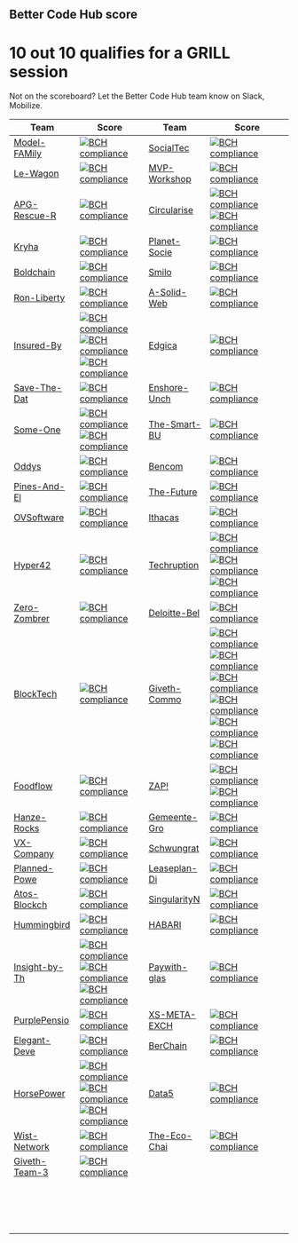 
## Better Code Hub score


# 10 out 10 qualifies for a GRILL session

Not on the scoreboard? Let the Better Code Hub team know on Slack, Mobilize.


| Team  | Score   | Team  | Score  |
|---|---|---|---|
| [Model-FAMily](https://github.com/odysseyhack/model-family)  | [![BCH compliance](https://bettercodehub.com/edge/badge/odysseyhack/model-family?branch=master&token=a77f363aa30093f2f8886bb2533f1bf580b950ea)](https://bettercodehub.com/)  | [SocialTec](https://github.com/odysseyhack/socialtec)  |  [![BCH compliance](https://bettercodehub.com/edge/badge/odysseyhack/socialtec?branch=master&token=514eec658dfd1d81bb3fb9f4433957e78fb398db)](https://bettercodehub.com/)  |
| [Le-Wagon](https://github.com/odysseyhack/le-wagon) | [![BCH compliance](https://bettercodehub.com/edge/badge/odysseyhack/le-wagon?branch=master&token=5aefc783eae308dd3ded740caee4bc6d245df40b)](https://bettercodehub.com/)  | [MVP-Workshop](https://github.com/odysseyhack/mvp-workshop) | [![BCH compliance](https://bettercodehub.com/edge/badge/odysseyhack/mvp-workshop?branch=master&token=18add5aa86746c53e660857d00175d9dd7fbeed5)](https://bettercodehub.com/)  |
| [APG-Rescue-R](https://github.com/odysseyhack/apg-rescue-rangers) | [![BCH compliance](https://bettercodehub.com/edge/badge/odysseyhack/apg-rescue-rangers?branch=master&token=79de89d34552faffb9f5b0c2fa4420d9e76d85c8)](https://bettercodehub.com/)  | [Circularise](https://github.com/odysseyhack/circularise)  |  [![BCH compliance](https://bettercodehub.com/edge/badge/odysseyhack/circularise?branch=master&token=75802c74c6d7d22a794eeee346fd4032815d33d2)](https://bettercodehub.com/) [![BCH compliance](https://bettercodehub.com/edge/badge/odysseyhack/circularise-dashboard?branch=master&token=a17aeeea68a427f63136cd3c7144af9b88bfd8a8)](https://bettercodehub.com/)| 
| [Kryha](https://github.com/odysseyhack/kryha)  | [![BCH compliance](https://bettercodehub.com/edge/badge/odysseyhack/kryha?branch=master&token=1cee981850fb03b095cba418c3ff3c55ac7a35fd)](https://bettercodehub.com/)  | [Planet-Socie](https://github.com/odysseyhack/planet-society)  | [![BCH compliance](https://bettercodehub.com/edge/badge/odysseyhack/planet-society?branch=master&token=889ad2fb3af539130e7bbb7c51d82b4e4774373a)](https://bettercodehub.com/)  |
| [Boldchain](https://github.com/odysseyhack/boldchain)  | [![BCH compliance](https://bettercodehub.com/edge/badge/odysseyhack/boldchain?branch=master&token=9331611c04403356ed42406f84d8d5e5d7d67500)](https://bettercodehub.com/)  | [Smilo](https://github.com/odysseyhack/smilo)  | [![BCH compliance](https://bettercodehub.com/edge/badge/odysseyhack/smilo?branch=develop)](https://bettercodehub.com/)  |
| [Ron-Liberty](https://github.com/odysseyhack/ron-liberty-and-the-pillaristas)  | [![BCH compliance](https://bettercodehub.com/edge/badge/odysseyhack/ron-liberty-and-the-pillaristas?branch=develop&token=69a29bbebd5d668dcad6ba4b9bc14197f21bf3ef)](https://bettercodehub.com/)  | [A-Solid-Web](https://github.com/odysseyhack/a-solid-web)  |  [![BCH compliance](https://bettercodehub.com/edge/badge/odysseyhack/a-solid-web?branch=master&token=81fb0c64398ace0823100b22567948f6f37b46f2)](https://bettercodehub.com/) |
| [Insured-By](https://github.com/odysseyhack/insured-by-theledger-be)  |  [![BCH compliance](https://bettercodehub.com/edge/badge/odysseyhack/insured-by-theledger-be?branch=master&token=8ad6c4d64e4252799c59ce139049731c527c53fb)](https://bettercodehub.com/) [![BCH compliance](https://bettercodehub.com/edge/badge/odysseyhack/insured-by-theledger-fe?branch=master&token=b79fddbc43e634508df5ba449bce175c0b9ac453)](https://bettercodehub.com/)[![BCH compliance](https://bettercodehub.com/edge/badge/odysseyhack/insured-by-theledger-network?branch=master&token=a04d698265100e979c85aa4eae2166ae2241fc2b)](https://bettercodehub.com/) | [Edgica](https://github.com/odysseyhack/edgica)  | [![BCH compliance](https://bettercodehub.com/edge/badge/odysseyhack/edgica?branch=master&token=b43e2357e1913abd05d20dcb3d8ed2f49ec8ff4a)](https://bettercodehub.com/)  |
| [Save-The-Dat](https://github.com/odysseyhack/save-the-data)  | [![BCH compliance](https://bettercodehub.com/edge/badge/odysseyhack/save-the-data?branch=master&token=ac802395b2caf097d106ad9a0c00ecc455fc4a36)](https://bettercodehub.com/)  | [Enshore-Unch](https://github.com/odysseyhack/enshore_unchained)  |  [![BCH compliance](https://bettercodehub.com/edge/badge/odysseyhack/enshore_unchained?branch=master&token=9eec034c4e19655259a88382a988b6e8daba0e27)](https://bettercodehub.com/) |
| [Some-One](https://github.com/odysseyhack/some-one-backend)  | [![BCH compliance](https://bettercodehub.com/edge/badge/odysseyhack/some-one-backend?branch=master&token=5f3452ee87e348095de62548cdc7dc3197819eef)](https://bettercodehub.com/) [![BCH compliance](https://bettercodehub.com/edge/badge/odysseyhack/some-one-frontend?branch=master&token=570b3c7f40cb2cc5665deac7de75d04f87aa2033)](https://bettercodehub.com/) | [The-Smart-BU](https://github.com/odysseyhack/the-smart-buidlings)  | [![BCH compliance](https://bettercodehub.com/edge/badge/odysseyhack/the-smart-buidlings?branch=master&token=e18391e84875396654f7633ed262bc9f822b15f2)](https://bettercodehub.com/)  |
| [Oddys](https://github.com/odysseyhack/oddys)  | [![BCH compliance](https://bettercodehub.com/edge/badge/odysseyhack/oddys?branch=master&token=cefd1da75a3f33befe24c392df6237edc4492180)](https://bettercodehub.com/)  | [Bencom](https://github.com/odysseyhack/bencom)  | [![BCH compliance](https://bettercodehub.com/edge/badge/odysseyhack/bencom?branch=master&token=16165e45b7ac6eba72f54481f11edd7930f72083)](https://bettercodehub.com/)  |
| [Pines-And-El](https://github.com/odysseyhack/pines-and-electronics)  | [![BCH compliance](https://bettercodehub.com/edge/badge/odysseyhack/pines-and-electronics?branch=master&token=e919c0b6d18efd1833762ac70b6d6aded0c16f57)](https://bettercodehub.com/)  |  [The-Future](https://github.com/odysseyhack/future-firefighters-app)  | [![BCH compliance](https://bettercodehub.com/edge/badge/odysseyhack/future-firefighters-app?branch=master&token=18417a8a732d8b50323036839a6def7d303938e7)](https://bettercodehub.com/)  |
| [OVSoftware](https://github.com/odysseyhack/ovsoftware) | [![BCH compliance](https://bettercodehub.com/edge/badge/odysseyhack/ovsoftware?branch=master&token=6fdea1a370e60cf9215c6f0c5b2069be3a0906ef)](https://bettercodehub.com/)  | [Ithacas](https://github.com/odysseyhack/ithacas-face-recognition-service)  | [![BCH compliance](https://bettercodehub.com/edge/badge/odysseyhack/ithacas-face-recognition-service?branch=master&token=7b86f81aafe9d35f7fa45a65d08e7fea075229a4)](https://bettercodehub.com/)  |
|  [Hyper42](https://github.com/odysseyhack/hyper42) | [![BCH compliance](https://bettercodehub.com/edge/badge/EBPI/Hyper42-Hackathon2019?branch=master)](https://bettercodehub.com/) |  [Techruption](https://github.com/odysseyhack/techruption-multi-party-all-night-brainstorming-repo) |  [![BCH compliance](https://bettercodehub.com/edge/badge/odysseyhack/techruption-multi-party-all-night-brainstorming-repo?branch=master&token=ab99412ad2b83e540b39b36b0d3131b49f4143f1)](https://bettercodehub.com/) [![BCH compliance](https://bettercodehub.com/edge/badge/odysseyhack/mpan-compute-initiator?branch=master&token=49674a3aaffa4b409598933b261ca5332ebef4f1)](https://bettercodehub.com/) [![BCH compliance](https://bettercodehub.com/edge/badge/odysseyhack/techruption-multi-party-all-night?branch=master&token=be035a58782c091159e21039e65e79d21da7a02a)](https://bettercodehub.com/)|
|  [Zero-Zombrer](https://github.com/odysseyhack/zero-zombrero) |  [![BCH compliance](https://bettercodehub.com/edge/badge/odysseyhack/zero-zombrero?branch=master&token=9cf7581a234767aefa1f674641742f7bab0af579)](https://bettercodehub.com/) | [Deloitte-Bel](https://github.com/odysseyhack/deloitte-belgium)  |  [![BCH compliance](https://bettercodehub.com/edge/badge/odysseyhack/deloitte-belgium?branch=master&token=8ea0e487a777f63ff2766f92714c20667bd5f92b)](https://bettercodehub.com/) |
| [BlockTech](https://github.com/odysseyhack/blocktech)  | [![BCH compliance](https://bettercodehub.com/edge/badge/odysseyhack/blocktech?branch=master&token=a6be588955eb62ffece2f739bedf9d831408d705)](https://bettercodehub.com/)  | [Giveth-Commo](https://github.com/odysseyhack/giveth-commons-abc-lib)  |  [![BCH compliance](https://bettercodehub.com/edge/badge/odysseyhack/giveth-commons-abc-lib?branch=master)](https://bettercodehub.com/) [![BCH compliance](https://bettercodehub.com/edge/badge/odysseyhack/giveth-commons-stack?branch=master)](https://bettercodehub.com/)[![BCH compliance](https://bettercodehub.com/edge/badge/odysseyhack/giveth-commons-abc-contracts?branch=master)](https://bettercodehub.com/)[![BCH compliance](https://bettercodehub.com/edge/badge/odysseyhack/giveth-commons-abc-app?branch=master)](https://bettercodehub.com/)[![BCH compliance](https://bettercodehub.com/edge/badge/odysseyhack/giveth-commons-components?branch=master)](https://bettercodehub.com/)[![BCH compliance](https://bettercodehub.com/edge/badge/odysseyhack/giveth-commons-mv-app?branch=master)](https://bettercodehub.com/)|
| [Foodflow](https://github.com/odysseyhack/foodflow)  |  [![BCH compliance](https://bettercodehub.com/edge/badge/odysseyhack/foodflow?branch=master&token=b236d86339f2b9bec4ecb3ebc37d9fa969094988)](https://bettercodehub.com/) | [ZAP!](https://github.com/odysseyhack/Zap-UI)  | [![BCH compliance](https://bettercodehub.com/edge/badge/odysseyhack/Zap-UI?branch=master&token=7fae75735c82de8e1b8ace4cd3b2dcfbc42aceb2)](https://bettercodehub.com/) [![BCH compliance](https://bettercodehub.com/edge/badge/odysseyhack/zap?branch=master&token=9e73cf53392e31204f47283b3b089962256df79c)](https://bettercodehub.com/) |
| [Hanze-Rocks](https://github.com/odysseyhack/hanze-rocks)  |  [![BCH compliance](https://bettercodehub.com/edge/badge/odysseyhack/hanze-rocks?branch=master&token=21e49684d42f8ef77c3da6a02ef5474915ffcd6d)](https://bettercodehub.com/) | [Gemeente-Gro](https://github.com/odysseyhack/gemeente-groningen)  | [![BCH compliance](https://bettercodehub.com/edge/badge/odysseyhack/gemeente-groningen?branch=master&token=88e39e51f6ea97e4184931d6e978d58be2576884)](https://bettercodehub.com/)  |
| [VX-Company](https://github.com/odysseyhack/vx-company)  |  [![BCH compliance](https://bettercodehub.com/edge/badge/odysseyhack/vx-company?branch=master&token=89e39beaa9484ae23fbc30cbfe8b46f99a979bab)](https://bettercodehub.com/) | [Schwungrat](https://github.com/odysseyhack/schwungrat)  | [![BCH compliance](https://bettercodehub.com/edge/badge/odysseyhack/schwungrat?branch=master&token=e6fe4ad346c2f207c9b5db185cc6330ae0dd00e2)](https://bettercodehub.com/)  |
| [Planned-Powe](https://github.com/odysseyhack/planned-power)  |  [![BCH compliance](https://bettercodehub.com/edge/badge/odysseyhack/planned-power?branch=master&token=23c1399ae947fec0b9143cdadeeeef9a33742f5d)](https://bettercodehub.com/) | [Leaseplan-Di](https://github.com/odysseyhack/leaseplan-digital)  | [![BCH compliance](https://bettercodehub.com/edge/badge/odysseyhack/leaseplan-digital?branch=master&token=0faf564bc227f0fc635b7db27c19380afaed1219)](https://bettercodehub.com/)  |
| [Atos-Blockch](https://github.com/odysseyhack/atos-blockchain-factory)  | [![BCH compliance](https://bettercodehub.com/edge/badge/odysseyhack/atos-blockchain-factory?branch=master&token=39e4f67c89088f37acfe33001204d85ed1735d13)](https://bettercodehub.com/)  | [SingularityN](https://github.com/odysseyhack/singularitynet)  | [![BCH compliance](https://bettercodehub.com/edge/badge/odysseyhack/singularitynet?branch=master&token=830230b9ebb7156485181347ea001189aec47aed)](https://bettercodehub.com/)  |
| [Hummingbird](https://github.com/odysseyhack/hummingbird)  | [![BCH compliance](https://bettercodehub.com/edge/badge/odysseyhack/hummingbird?branch=develop&token=57aec9a930c23efac1d869a6b4203aab3d8e2de1)](https://bettercodehub.com/)  | [HABARI](https://github.com/odysseyhack/habari)  | [![BCH compliance](https://bettercodehub.com/edge/badge/odysseyhack/habari?branch=master&token=0d41f94e275467d5d9562c12e04d53b9001af5c6)](https://bettercodehub.com/)  |
| [Insight-by-Th](https://github.com/odysseyhack/insight-by-TheLedger-fe)  |  [![BCH compliance](https://bettercodehub.com/edge/badge/odysseyhack/insight-by-TheLedger-be?branch=master&token=ef0a61a3591104771d070cbeb270608edef54ec4)](https://bettercodehub.com/) [![BCH compliance](https://bettercodehub.com/edge/badge/odysseyhack/insight-by-TheLedger-fe?branch=master&token=697b0be9b8c38f21dd6b42c786352239615c1831)](https://bettercodehub.com/) [![BCH compliance](https://bettercodehub.com/edge/badge/odysseyhack/insight-by-TheLedger-HF?branch=master&token=41cb04d703ed7ae1919c632dbc5c41c86f9ab283)](https://bettercodehub.com/) | [Paywith-glas](https://github.com/odysseyhack/paywith.glass)  | [![BCH compliance](https://bettercodehub.com/edge/badge/odysseyhack/paywith.glass?branch=master&token=abfee2a276fabc827279c719f54108ee612162fe)](https://bettercodehub.com/)  |
| [PurplePensio](https://github.com/odysseyhack/purplepension)  | [![BCH compliance](https://bettercodehub.com/edge/badge/odysseyhack/purplepension?branch=master&token=4337bdc3943f142e378cda4a539ace3c16a3a730)](https://bettercodehub.com/) | [XS-META-EXCH](https://github.com/odysseyhack/xs-meta-exchange)  | [![BCH compliance](https://bettercodehub.com/edge/badge/odysseyhack/xs-meta-exchange?branch=master&token=f965b53c75eee7752d4b3a18c51a881d5ced1186)](https://bettercodehub.com/)  |
| [Elegant-Deve](https://github.com/odysseyhack/elegant-development)  | [![BCH compliance](https://bettercodehub.com/edge/badge/odysseyhack/elegant-development?branch=master&token=5b46e2643a3b5625d11a3dd5ff5776e56bae514c)](https://bettercodehub.com/)  | [BerChain](https://github.com/odysseyhack/berchain)  | [![BCH compliance](https://bettercodehub.com/edge/badge/odysseyhack/berchain?branch=master&token=47c5434aff4ecb0d6f65d12780f589e50a07692b)](https://bettercodehub.com/)  |
| [HorsePower](https://github.com/odysseyhack/horsepower_forecasting)  | [![BCH compliance](https://bettercodehub.com/edge/badge/odysseyhack/horsepower-community-app?branch=master&token=15bd3a5a7c733a02cf09c6c4306322cb4f4c67d8)](https://bettercodehub.com/) [![BCH compliance](https://bettercodehub.com/edge/badge/odysseyhack/horsepower-community-backend?branch=master&token=e3d71f5530d80a9c8e116e9b5e8f3510058b8364)](https://bettercodehub.com/) [![BCH compliance](https://bettercodehub.com/edge/badge/odysseyhack/horsepower_forecasting?branch=master&token=6eb7e4ab548f896e52a3d57767fffb0d8fc49b13)](https://bettercodehub.com/)  | [Data5](https://github.com/odysseyhack/data5)  |  [![BCH compliance](https://bettercodehub.com/edge/badge/odysseyhack/data5?branch=master&token=64bb688e2592c4fd2ef40e1a9ec4180d2a9082df)](https://bettercodehub.com/) |
| [Wist-Network](https://github.com/odysseyhack/wist-network)  | [![BCH compliance](https://bettercodehub.com/edge/badge/odysseyhack/wist-network?branch=master&token=4304a270423d28a47c778f8dfa6181669d834f8f)](https://bettercodehub.com/)  | [The-Eco-Chai](https://github.com/odysseyhack/the-eco-chain-app)  | [![BCH compliance](https://bettercodehub.com/edge/badge/odysseyhack/the-eco-chain?branch=master&token=4cc75b2922b34b0376e5862bba7df513cfa50c47)](https://bettercodehub.com/)  |
| [Giveth-Team-3](https://github.com/odysseyhack/giveth-team-3-morpheus-proposal-engine)  | [![BCH compliance](https://bettercodehub.com/edge/badge/odysseyhack/giveth-team-3-morpheus-proposal-engine?branch=master&token=eefc2f307c17c4de9b440bb2f6ba6e1cc9c6e3df)](https://bettercodehub.com/)  |   |   |
|   |   |   |   |
|   |   |   |   |
|   |   |   |   |
|   |   |   |   |
|   |   |   |   |
|   |   |   |   |
|   |   |   |   |
|   |   |   |   |
|   |   |   |   |
|   |   |   |   |
|   |   |   |   |
|   |   |   |   |
|   |   |   |   |
|   |   |   |   |
|   |   |   |   |
|   |   |   |   |
